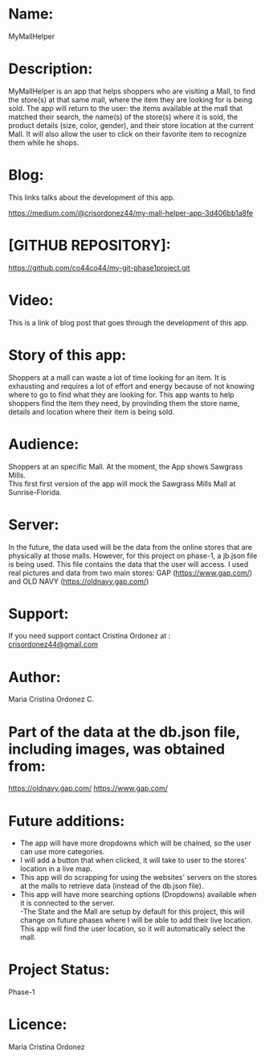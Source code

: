 
# Name: 
MyMallHelper

# Description: 
MyMallHelper is an app that helps shoppers who are visiting a Mall, to find the store(s) at that same mall, where the item they are looking for is being sold. 
The app will return to the user: the items available at the mall that matched their search, the name(s) of the store(s) where it is sold, the product details (size, color, gender), and their store location at the current Mall.  It will also allow the user to click on their favorite item to recognize them while he shops.  

# Blog:
This links talks about the development of this app.  

https://medium.com/@crisordonez44/my-mall-helper-app-3d406bb1a8fe


# [GITHUB REPOSITORY]: 
https://github.com/co44co44/my-git-phase1project.git


# Video: 
This is a link of blog post that goes through the development of this app. 

# Story of this app: 
 Shoppers at a mall can waste a lot of time looking for an item.  It is exhausting and requires a lot of effort and energy because of not knowing where to go to find what they are looking for.  This app wants to help shoppers find the item they need, by provinding them the store name, details and location where their item is being sold. 

# Audience:
Shoppers at an specific Mall. At the moment, the App shows Sawgrass Mills.  
This first first version of the app will mock the Sawgrass Mills Mall at Sunrise-Florida. 

# Server:
In the future, the data used will be the data from the online stores that are physically at those malls. However, for this project on phase-1, a jb.json file is being used.  This file contains the data that the user will access. I used real pictures and data from two main stores: GAP (https://www.gap.com/) and OLD NAVY (https://oldnavy.gap.com/) 

# Support:
If you need support contact Cristina Ordonez at : crisordonez44@gmail.com 

# Author:
Maria Cristina Ordonez C.

# Part of the data at the db.json file, including images, was obtained from:
https://oldnavy.gap.com/
https://www.gap.com/


# Future additions:
- The app will have more dropdowns which will be chained, so the user can use more categories. 
- I will add a button that when clicked, it will take to user to the stores' location in a live map.   
- This app will do scrapping for using the websites' servers on the stores at the malls to retrieve data (instead of the db.json file).
- This app will have more searching options (Dropdowns) available when it is connected to the server.  
-The State and the Mall are setup by default for this project, this will change on future phases where I will be able to add their live location.  This app will find the user location, so it will automatically select the mall.  

# Project Status:
Phase-1 

# Licence:
Maria Cristina Ordonez 